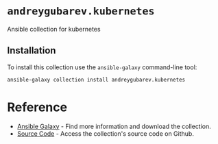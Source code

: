 # `andreygubarev.kubernetes`

Ansible collection for kubernetes

## Installation

To install this collection use the `ansible-galaxy` command-line tool:

```sh
ansible-galaxy collection install andreygubarev.kubernetes
```

# Reference

- [Ansible Galaxy](https://galaxy.ansible.com/andreygubarev/kubernetes) - Find more information and download the collection.
- [Source Code](https://github.com/andreygubarev/ansible-kubernetes) - Access the collection's source code on Github.
